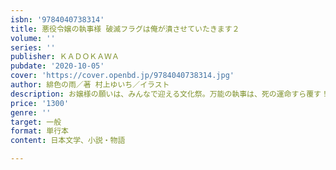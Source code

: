 ```yaml
---
isbn: '9784040738314'
title: 悪役令嬢の執事様 破滅フラグは俺が潰させていたきます２
volume: ''
series: ''
publisher: ＫＡＤＯＫＡＷＡ
pubdate: '2020-10-05'
cover: 'https://cover.openbd.jp/9784040738314.jpg'
author: 緋色の雨／著 村上ゆいち／イラスト
description: お嬢様の願いは、みんなで迎える文化祭。万能の執事は、死の運命すら覆す！
price: '1300'
genre: ''
target: 一般
format: 単行本
content: 日本文学、小説・物語

---
```

